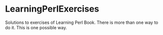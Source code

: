 # LearningPerlExercises
Solutions to exercises of Learning Perl Book. There is more than one way to do it. This is one possible way.
